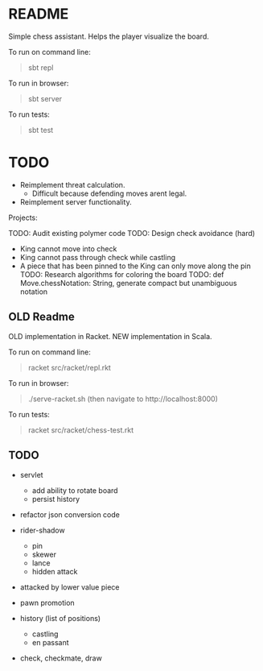 README
======

Simple chess assistant. Helps the player visualize the board.

To run on command line:

> sbt repl

To run in browser:

> sbt server

To run tests:

> sbt test

TODO
====

- Reimplement threat calculation.
  - Difficult because defending moves arent legal.
- Reimplement server functionality.

Projects:

TODO: Audit existing polymer code
TODO: Design check avoidance (hard)
  - King cannot move into check
  - King cannot pass through check while castling
  - A piece that has been pinned to the King can only move along the pin
TODO: Research algorithms for coloring the board
TODO: def Move.chessNotation: String, generate compact but unambiguous notation

OLD Readme
----------

OLD implementation in Racket. NEW implementation in Scala.

To run on command line:

> racket src/racket/repl.rkt

To run in browser:

> ./serve-racket.sh
(then navigate to http://localhost:8000)

To run tests:

> racket src/racket/chess-test.rkt

TODO
----

- servlet
  - add ability to rotate board
  - persist history

- refactor json conversion code

- rider-shadow
  - pin
  - skewer
  - lance
  - hidden attack
- attacked by lower value piece

- pawn promotion
- history (list of positions)
  - castling
  - en passant
- check, checkmate, draw
